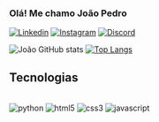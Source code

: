 ### Olá! Me chamo João Pedro

[![Linkedin](https://img.shields.io/badge/LinkedIn-0077B5?style=for-the-badge&logo=linkedin&logoColor=white)](https://www.linkedin.com/in/joãopedrobdm/)
[![Instagram](https://img.shields.io/badge/Instagram-E4405F?style=for-the-badge&logo=instagram&logoColor=white)](https://www.instagram.com/ojotap_e)
[![Discord](https://img.shields.io/badge/Discord-7289DA?style=for-the-badge&logo=discord&logoColor=white)](https://discord.com/channels/@me/448888604664659970)


![João GitHub stats](https://github-readme-stats.vercel.app/api?username=jpbdalmagro&show_icons=true&theme=dracula)
[![Top Langs](https://github-readme-stats.vercel.app/api/top-langs/?username=jpbdalmagro&theme=dracula)](https://github.com/jpbdalmagro/github-readme-stats)

## Tecnologias

<div style="display: inline_block"><br/>
    <img alingn="center" alt="python" src="https://img.shields.io/badge/Python-14354C?style=for-the-badge&logo=python&logoColor=white">
    <img alingn="center" alt="html5" src="https://img.shields.io/badge/HTML5-E34F26?style=for-the-badge&logo=html5&logoColor=white">
    <img alingn="center" alt="css3" src="https://img.shields.io/badge/CSS3-1572B6?style=for-the-badge&logo=css3&logoColor=white">
    <img alingn="center" alt="javascript" src="https://img.shields.io/badge/JavaScript-F7DF1E?style=for-the-badge&logo=javascript&logoColor=black">

</div><br/>
